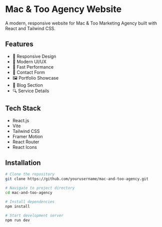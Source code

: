 # Mac & Too Agency Website

A modern, responsive website for Mac & Too Marketing Agency built with React and Tailwind CSS.

## Features

- 📱 Responsive Design
- 🎨 Modern UI/UX
- 🚀 Fast Performance
- 📝 Contact Form
- 🖼️ Portfolio Showcase
- 📰 Blog Section
- 🔍 Service Details

## Tech Stack

- React.js
- Vite
- Tailwind CSS
- Framer Motion
- React Router
- React Icons

## Installation

```bash
# Clone the repository
git clone https://github.com/yourusername/mac-and-too-agency.git

# Navigate to project directory
cd mac-and-too-agency

# Install dependencies
npm install

# Start development server
npm run dev